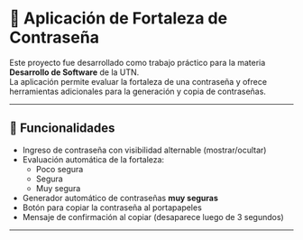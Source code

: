 # 🔐 Aplicación de Fortaleza de Contraseña

Este proyecto fue desarrollado como trabajo práctico para la materia **Desarrollo de Software** de la UTN.  
La aplicación permite evaluar la fortaleza de una contraseña y ofrece herramientas adicionales para la generación y copia de contraseñas.

---

## 🚀 Funcionalidades

- Ingreso de contraseña con visibilidad alternable (mostrar/ocultar)
- Evaluación automática de la fortaleza:
  - Poco segura
  - Segura
  - Muy segura
- Generador automático de contraseñas **muy seguras**
- Botón para copiar la contraseña al portapapeles
- Mensaje de confirmación al copiar (desaparece luego de 3 segundos)

---
